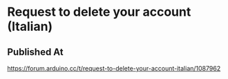 # Request to delete your account (Italian)

## Published At

https://forum.arduino.cc/t/request-to-delete-your-account-italian/1087962
